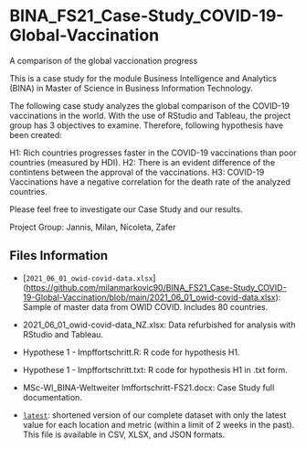 # BINA_FS21_Case-Study_COVID-19-Global-Vaccination
A comparison of the global vaccionation progress

This is a case study for the module Business Intelligence and Analytics (BINA) in Master of Science in Business Information Technology.

The following case study analyzes the global comparison of the COVID-19 vaccinations in the world. With the use of RStudio and Tableau, the project group has 3 objectives to examine. Therefore, following hypothesis have been created:

H1: Rich countries progresses faster in the COVID-19 vaccinations than poor countries (measured by HDI).
H2: There is an evident difference of the contintens between the approval of the vaccinations.
H3: COVID-19 Vaccinations have a negative correlation for the death rate of the analyzed countries.

Please feel free to investigate our Case Study and our results.

Project Group: Jannis, Milan, Nicoleta, Zafer

## Files Information

- [`2021_06_01_owid-covid-data.xlsx`] (https://github.com/milanmarkovic90/BINA_FS21_Case-Study_COVID-19-Global-Vaccination/blob/main/2021_06_01_owid-covid-data.xlsx): Sample of master data from OWID COVID. Includes 80 countries.
- 2021_06_01_owid-covid-data_NZ.xlsx: Data refurbished for analysis with RStudio and Tableau.
- Hypothese 1 - Impffortschritt.R: R code for hypothesis H1.
- Hypothese 1 - Impffortschritt.txt: R code for hypothesis H1 in .txt form.
- MSc-WI_BINA-Weltweiter Imffortschritt-FS21.docx: Case Study full documentation.

- [`latest`](https://github.com/owid/covid-19-data/tree/master/public/data/latest): shortened version of our complete dataset with only the latest value for each location and metric (within a limit of 2 weeks in the past). This file is available in CSV, XLSX, and JSON formats.
